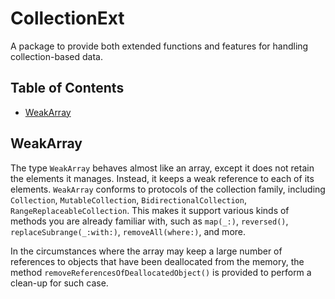 # CollectionExt

A package to provide both extended functions and features for handling collection-based data. 

## Table of Contents

- [WeakArray](#weakarray)

## WeakArray

The type `WeakArray` behaves almost like an array, except it does not retain the elements it manages.
Instead, it keeps a weak reference to each of its elements. 
`WeakArray` conforms to protocols of the collection family,
including `Collection`, `MutableCollection`, `BidirectionalCollection`, `RangeReplaceableCollection`.
This makes it support various kinds of methods you are already familiar with, 
such as `map(_:)`, `reversed()`, `replaceSubrange(_:with:)`, `removeAll(where:)`, and more.

In the circumstances where the array may keep a large number of references to objects that have been
deallocated from the memory, the method `removeReferencesOfDeallocatedObject()` is provided to
perform a clean-up for such case.